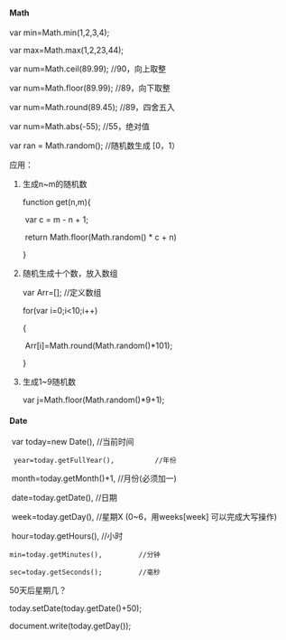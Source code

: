 #### Math

var min=Math.min(1,2,3,4);

var max=Math.max(1,2,23,44);

var num=Math.ceil(89.99);		//90，向上取整

var num=Math.floor(89.99);	//89，向下取整

var num=Math.round(89.45);	//89，四舍五入

var num=Math.abs(-55);		//55，绝对值

var ran = Math.random();		//随机数生成 [0，1）

应用：

1. 生成n~m的随机数

   function get(n,m){

   ​	var c = m - n + 1;

   ​	return Math.floor(Math.random() * c + n)

   }

2. 随机生成十个数，放入数组

   var Arr=[];	//定义数组

   for(var i=0;i<10;i++)

   {

   ​	Arr[i]=Math.round(Math.random()*101);

   }

3. 生成1~9随机数

   var j=Math.floor(Math.random()*9+1);



#### Date

​	var today=new Date(),				//当前时间

  	 year=today.getFullYear(),			//年份  

​	month=today.getMonth()+1,		//月份(必须加一)

​	date=today.getDate(),				//日期

​	week=today.getDay(),				//星期X (0~6，用weeks[week] 可以完成大写操作)

​	hour=today.getHours(),			//小时

  	min=today.getMinutes(),			//分钟

  	sec=today.getSeconds();			//毫秒

50天后星期几？

today.setDate(today.getDate()+50);

document.write(today.getDay());